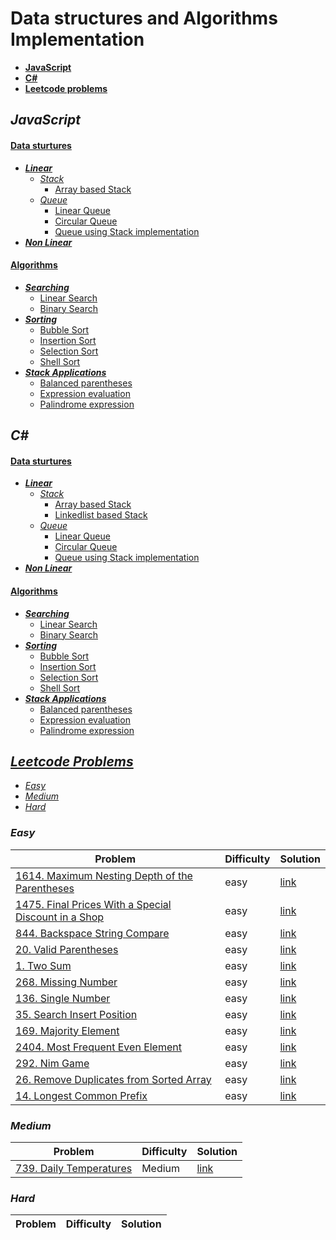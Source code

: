 # **Data structures and Algorithms Implementation**

* [**JavaScript**](#javascript)
* [**C#**](#c)
* [**Leetcode problems**](#leetcode-problems)

## ***JavaScript***
#### [**Data sturtures**](JavaScript/Data%20Structures)
* [***Linear***](JavaScript/Data%20Structures/Linear)
  * [*Stack*](JavaScript/Data%20Structures/Linear/Stack)
    * [Array based Stack](JavaScript/Data%20Structures/Linear/Stack/Array%20based%20Stack.js)
  * [*Queue*](JavaScript/Data%20Structures/Linear/Queue)
    * [Linear Queue](JavaScript/Data%20Structures/Linear/Queue/Linear%20Queue.js)
    * [Circular Queue](JavaScript/Data%20Structures/Linear/Queue/Circular%20Queue.js)
    * [Queue using Stack implementation](JavaScript/Data%20Structures/Linear/Queue/Queue%20using%20Stack.js)
* [***Non Linear***](JavaScript/Data%20Structures/Non%20linear)

#### [**Algorithms**](JavaScript/Algorithms)
* [***Searching***](JavaScript/Algorithms/Searching)
  * [Linear Search](JavaScript/Algorithms/Searching/Linear%20Search.js)
  * [Binary Search](JavaScript/Algorithms/Searching/Binary%20Seach.js)
* [***Sorting***](JavaScript/Algorithms/Sorting)
  * [Bubble Sort](JavaScript/Algorithms/Sorting/BubbleSort.js)
  * [Insertion Sort](JavaScript/Algorithms/Sorting/InsertionSort.js)
  * [Selection Sort](JavaScript/Algorithms/Sorting/SelectionSort.js)
  * [Shell Sort](JavaScript/Algorithms/Sorting/ShellSort.js)
* [***Stack Applications***](JavaScript/Algorithms/Stack%20Applications)
  * [Balanced parentheses](JavaScript/Algorithms/Stack%20Applications/balanced%20parentheses.js)
  * [Expression evaluation](JavaScript/Algorithms/Stack%20Applications/expression%20evaluation.js)
  * [Palindrome expression](JavaScript/Algorithms/Stack%20Applications/palindrome%20expression.js)

## ***C#***
#### [**Data sturtures**](JavaScript/Data%20Structures)
* [***Linear***](C%23/Data%20Structures/Linear)
  * [*Stack*](C%23/Data%20Structures/Linear/Stack)
    * [Array based Stack](C%23/Data%20Structures/Linear/Stack/Array%20based%20Stack.cs)
    * [Linkedlist based Stack](C%23/Data%20Structures/Linear/Stack/Linkedlist%20based%20Stack.cs)
  * [*Queue*](C%23/Data%20Structures/Linear/Queue)
    * [Linear Queue](C%23/Data%20Structures/Linear/Queue/Linear%20Queue.cs)
    * [Circular Queue](C%23/Data%20Structures/Linear/Queue/Circular%20Queue.cs)
    * [Queue using Stack implementation](C%23/Data%20Structures/Linear/Queue/Queue%20using%20Stack.cs)
* [***Non Linear***](C%23/Data%20Structures/Non%20linear)

#### [**Algorithms**](C%23/Algorithms)
* [***Searching***](C%23/Algorithms/Searching)
  * [Linear Search](C%23/Algorithms/Searching/Linear%20Search.cs)
  * [Binary Search](C%23/Algorithms/Searching/Binary%20Search.cs)
* [***Sorting***](C%23/Algorithms/Sorting)
  * [Bubble Sort](C%23/Algorithms/Sorting/Bubble%20Sort.cs)
  * [Insertion Sort](C%23/Algorithms/Sorting/Insertion%20Sort.cs)
  * [Selection Sort](C%23/Algorithms/Sorting/Selection%20Sort.cs)
  * [Shell Sort](C%23/Algorithms/Sorting/Shell%20Sort.cs)
* [***Stack Applications***](C%23/Algorithms/Stack%20Applications)
  * [Balanced parentheses](C%23/Algorithms/Stack%20Applications/balanced%20parentheses.cs)
  * [Expression evaluation](C%23/Algorithms/Stack%20Applications/expression%20evaluation.cs)
  * [Palindrome expression](C%23/Algorithms/Stack%20Applications/palindrome%20expression.cs)

## [***Leetcode Problems***](Leetcode%20problems)
* [*Easy*](#easy)
* [*Medium*](#medium)
* [*Hard*](#hard)

### ***Easy***

| Problem | Difficulty | Solution |
|---------|------------|-----------|
| [1614. Maximum Nesting Depth of the Parentheses](https://leetcode.com/problems/maximum-nesting-depth-of-the-parentheses) | easy | [link](Leetcode%20problems/1614.%20Maximum%20Nesting%20Depth%20of%20the%20Parentheses.js)|
| [1475. Final Prices With a Special Discount in a Shop](https://leetcode.com/problems/final-prices-with-a-special-discount-in-a-shop/) | easy | [link](Leetcode%20problems/1475.%20Final%20Prices%20With%20a%20Special%20Discount%20in%20a%20Shop.js)
| [844. Backspace String Compare](https://leetcode.com/problems/backspace-string-compare/description/) | easy | [link](Leetcode%20problems/844.%20Backspace%20String%20Compare.js)
| [20. Valid Parentheses](https://leetcode.com/problems/valid-parentheses/) | easy | [link](Leetcode%20problems/20.%20Valid%20Parentheses.js)
| [1. Two Sum](https://leetcode.com/problems/two-sum/description/) | easy | [link](Leetcode%20problems/1.%20Two%20Sum.js)
| [268. Missing Number](https://leetcode.com/problems/missing-number/description/) | easy | [link](Leetcode%20problems/268.%20Missing%20Number.js)
| [136. Single Number](https://leetcode.com/problems/single-number/description/) | easy | [link](Leetcode%20problems/136.%20Single%20Number.js) |
| [35. Search Insert Position](https://leetcode.com/problems/search-insert-position/description/) | easy | [link](Leetcode%20problems/35.%20Search%20Insert%20Position.js) |
| [169. Majority Element](https://leetcode.com/problems/majority-element/description/) | easy | [link](Leetcode%20problems/169.%20Majority%20Element.js) |
| [2404. Most Frequent Even Element](https://leetcode.com/problems/most-frequent-even-element/description/) | easy | [link](Leetcode%20problems/2404.%20Most%20Frequent%20Even%20Element.js) |
| [292. Nim Game](https://leetcode.com/problems/nim-game/description/) | easy | [link](Leetcode%20problems/292.%20Nim%20Game.js) |
| [26. Remove Duplicates from Sorted Array](https://leetcode.com/problems/remove-duplicates-from-sorted-array/description/) | easy | [link](Leetcode%20problems/26.%20Remove%20Duplicates%20from%20Sorted%20Array.js) |
| [14. Longest Common Prefix](https://leetcode.com/problems/longest-common-prefix/description/) | easy | [link](Leetcode%20problems/14.%20Longest%20Common%20Prefix.js) |


### ***Medium***

| Problem | Difficulty | Solution |
|---------|------------|-----------|
| [739. Daily Temperatures](https://leetcode.com/problems/daily-temperatures/) | Medium | [link](Leetcode%20problems/739.%20Daily%20Temperatures.js)


### ***Hard***

| Problem | Difficulty | Solution |
|---------|------------|-----------|